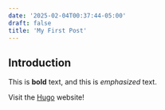 ```yaml
---
date: '2025-02-04T00:37:44-05:00'
draft: false
title: 'My First Post'
---
```




## Introduction 

This is **bold** text, and this is *emphasized* text. 

Visit the [Hugo](https://gohugo.io) website!

